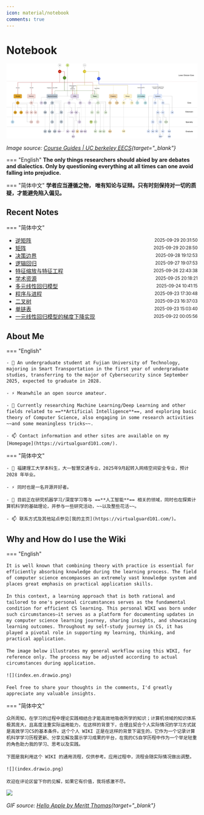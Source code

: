 ```yaml
---
icon: material/notebook
comments: true
---
```


# Notebook

<!-- ![](../assets/images/index-power.jpg) -->

![EECS Learning Path](../assets/images/berkeley-eecs.png)

*Image source: [Course Guides | UC berkeley EECS](https://hkn.eecs.berkeley.edu/courseguides){target="_blank"}*

<!-- <div>
  <p>
    <em>
    Image source: <a href="https://hkn.eecs.berkeley.edu/courseguides" target="_blank">Course Guides | UC berkeley EECS</a>
    </em>
  </p>
</div> -->

=== "English"
    **The only things researchers should abied by are debates and dialectics. Only by questioning everything at all times can one avoid falling into prejudice.**  

=== "简体中文"
    **学者应当遵循之物， 唯有知论与证辩。只有时刻保持对一切的质疑，才能避免陷入偏见。**


## Recent Notes 

=== "简体中文"

<!-- recent_notes_start -->
<ul>
<li><div style="display:flex; justify-content:space-between; align-items:center;"><a href="math/linear/inverse/">逆矩阵</a><span style="font-size:0.8em;">2025-09-29 20:31:50</span></div></li>
<li><div style="display:flex; justify-content:space-between; align-items:center;"><a href="math/linear/matrix/">矩阵</a><span style="font-size:0.8em;">2025-09-29 20:28:50</span></div></li>
<li><div style="display:flex; justify-content:space-between; align-items:center;"><a href="ml/decision-boundary/">决策边界</a><span style="font-size:0.8em;">2025-09-28 19:12:53</span></div></li>
<li><div style="display:flex; justify-content:space-between; align-items:center;"><a href="ml/logistic-regression/">逻辑回归</a><span style="font-size:0.8em;">2025-09-27 19:07:53</span></div></li>
<li><div style="display:flex; justify-content:space-between; align-items:center;"><a href="ml/feat-engineering/">特征缩放与特征工程</a><span style="font-size:0.8em;">2025-09-26 22:43:38</span></div></li>
<li><div style="display:flex; justify-content:space-between; align-items:center;"><a href="misc/resources/academy/">学术资源</a><span style="font-size:0.8em;">2025-09-25 20:18:21</span></div></li>
<li><div style="display:flex; justify-content:space-between; align-items:center;"><a href="ml/multi-feat/">多元线性回归模型</a><span style="font-size:0.8em;">2025-09-24 10:41:15</span></div></li>
<li><div style="display:flex; justify-content:space-between; align-items:center;"><a href="os/process/">程序与进程</a><span style="font-size:0.8em;">2025-09-23 17:30:48</span></div></li>
<li><div style="display:flex; justify-content:space-between; align-items:center;"><a href="dsa/ds/tree/binary/">二叉树</a><span style="font-size:0.8em;">2025-09-23 16:37:03</span></div></li>
<li><div style="display:flex; justify-content:space-between; align-items:center;"><a href="dsa/ds/linear/linked-list/">单链表</a><span style="font-size:0.8em;">2025-09-23 15:03:40</span></div></li>
<li><div style="display:flex; justify-content:space-between; align-items:center;"><a href="ml/linear-grad-desent/">一元线性回归模型的梯度下降实现</a><span style="font-size:0.8em;">2025-09-22 00:05:56</span></div></li>
</ul>
<!-- recent_notes_end -->


## About Me

=== "English"

    - 🔭 An undergraduate student at Fujian University of Technology, majoring in Smart Transportation in the first year of undergraduate studies, transferring to the major of Cybersecurity since September 2025, expected to graduate in 2028.

    - ⚡ Meanwhile an open source amateur.

    - 🌱 Currently researching Machine Learning/Deep Learning and other fields related to ==**Artificial Intelligence**==, and exploring basic theory of Computer Science, also engaging in some research activities ~~and some meaningless tricks~~.

    - 📫 Contact information and other sites are available on my [Homepage](https://virtualguard101.com/).

=== "简体中文"

    - 🔭 福建理工大学本科生，大一智慧交通专业，2025年9月起转入网络空间安全专业，预计 2028 年毕业。

    - ⚡ 同时也是一名开源开好者。

    - 🌱 目前正在研究机器学习/深度学习等与 ==**人工智能**== 相关的领域，同时也在探索计算机科学的基础理论，并参与一些研究活动，~~以及整些花活~~。

    - 📫 联系方式及其他站点参见[我的主页](https://virtualguard101.com/)。

## Why and How do I use the Wiki

=== "English"

    It is well known that combining theory with practice is essential for efficiently absorbing knowledge during the learning process. The field of computer science encompasses an extremely vast knowledge system and places great emphasis on practical application skills. 
    
    In this context, a learning approach that is both rational and tailored to one's personal circumstances serves as the fundamental condition for efficient CS learning. This personal WIKI was born under such circumstances—it serves as a platform for documenting updates in my computer science learning journey, sharing insights, and showcasing learning outcomes. Throughout my self-study journey in CS, it has played a pivotal role in supporting my learning, thinking, and practical application.

    The image below illustrates my general workflow using this WIKI, for reference only. The process may be adjusted according to actual circumstances during application.

    ![](index.en.drawio.png)

    Feel free to share your thoughts in the comments, I'd greatly appreciate any valuable insights.

=== "简体中文"

    众所周知，在学习的过程中理论实践相结合才能高效地吸收所学的知识；计算机领域的知识体系极其庞大，且高度注重实际运用能力，在这样的背景下，合理且契合个人实际情况的学习方式就是高效学习CS的基本条件。这个个人 WIKI 正是在这样的背景下诞生的，它作为一个记录计算机科学学习历程更新、分享见解及展示学习成果的平台，在我的CS自学历程中作为一个举足轻重的角色助力我的学习、思考以及实践。

    下图是我利用这个 WIKI 的通用流程，仅供参考。应用过程中，流程会随实际情况做出调整。

    ![](index.drawio.png)

    欢迎在评论区留下你的见解，如果它有价值，我将感激不尽。


![](https://butterblock233.github.io/posts/images/Hello.gif)

*GIF source: [Hello Apple by Meritt Thomas](https://dribbble.com/shots/17347386-Hello-Apple){target="_blank"}*
